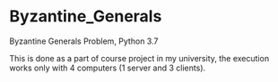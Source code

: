 # Byzantine_Generals
Byzantine Generals Problem, Python 3.7


This is done as a part of course project in my university, the execution works only with 4 computers (1 server and 3 clients).

